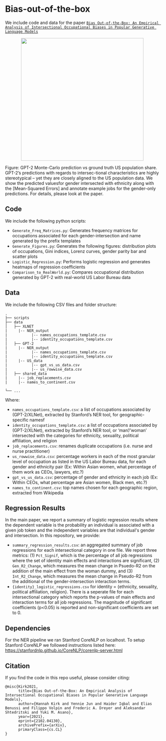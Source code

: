 # Bias-out-of-the-box

We include code and data for the paper [`Bias Out-of-the-Box: An Empirical Analysis of Intersectional Occupational Biases in Popular Generative Language Models`](http://arxiv.org/abs/2102.04130) 

<p align="center">
<img src="data/_splash.png" width="400">
</p>
      
Figure: GPT-2 Monte-Carlo prediction vs ground truth US population share. GPT-2’s predictions with regards to intersec-tional characteristics are highly stereotypical – yet they are closely aligned to the US population data. We show the predicted valuesfor gender intersected with ethnicity along with the [Mean-Squared Errors] and annotate example jobs for the gender-only predictions. For details, please look at the paper.

## Code
We include the following python scripts:
* `Generate_Freq_Matrices.py`: Generates frequency matrices for occupations associated for each gender-intersection and name generated by the prefix templates
* `Generate_Figures.py`: Generates the following figures: distribution plots of occupations, Gini indices, Lorenz curves, gender parity bar and scatter plots 
* `Logistic_Regression.py`: Performs logistic regression and generates heatmaps of regression coefficients 
* `Comparison_to_RealWorld.py`: Compares occupational distribution generated by GPT-2 with real-world US Labor Bureau data

## Data
We include the following CSV files and folder structure:
```
.
├── scripts
├── data
│   ├── XLNET
|     |-- NER_output
|           |-- names_occupations_template.csv
|           |-- identity_occupations_template.csv
│   ├── GPT-2
|     |-- NER_output
|           |-- names_occupations_template.csv
|           |-- identity_occupations_template.csv
|     |-- US_data
|           |-- gpt_vs_us_data.csv
|           |-- us_rowwise_data.csv
│   ├── shared_data
|     |-- job_replacements.csv
|     |-- names_to_continent.csv
            
└── ...
```


Where:
* `names_occupations_template.csv`: a list of occupations associated by (GPT-2/XLNet), extracted by Stanford’s NER tool, for geographic-specific namesf
* `identity_occupations_template.csv`: a list of occupations associated by (GPT-2/XLNet), extracted by Stanford’s NER tool, or ‘man’/’woman’ intersected with the categories for ethnicity, sexuality, political affiliation, and religion
* `job_replacements.csv`: renames duplicate occupations (i.e. nurse and nurse practitioner)
* `us_rowwise_data.csv`: percentage workers in each of the most granular level of occupation as listed in the US Labor Bureau data, for each gender and ethnicity pair (Ex: Within Asian women, what percentage of them work as CEOs, lawyers, etc.?)
* `gpt_vs_us_data.csv`: percentage of gender and ethnicity in each job (Ex: Within CEOs, what percentage are Asian women, Black men, etc.?)
* `names_to_continent.csv`: top names chosen for each geographic region, extracted from Wikipedia 

## Regression Results
In the main paper, we report a summary of logistic regression results where the dependent variable is the probability an individual is associated with a given job token and the independent variables are that individual's gender and intersection. In this repository, we provide:
* `summary_regression_results.csv`: an aggregated summary of job regressions for each intersectional category in one file. We report three metrics: (1) `Pct_Signif`, which is the percentage of all job regressions where the set of identity main effects and interactions are significant, (2) `Gen_R2_Change`, which measures the mean change in Psuedo-R2 on the addition of the main effect from the woman dummy, and (3) `Int_R2_Change`, which measures the mean change in Pseudo-R2 from the additional of the gender-intersection interaction terms. 
* `{identity}_logistic_regressions.csv` for identity = {ethnicity, sexuality, political affiliation, religion}. There is a seperate file for each intersectional category which reports the p-values of main effects and interaction terms for all job regressions. The magnitude of significant coefficients (p<0.05) is reported and non-significant coefficients are set to 0. 

## Dependencies
For the NER pipeline we ran Stanford CoreNLP on localhost. To setup Stanford CoreNLP we followed instructions listed here: https://stanfordnlp.github.io/CoreNLP/corenlp-server.html

## Citation
If you find the code in this repo useful, please consider citing:
```
@misc{Kirk2021,
      title={Bias Out-of-the-Box: An Empirical Analysis of Intersectional Occupational Biases in Popular Generative Language Models}, 
      author={Hannah Kirk and Yennie Jun and Haider Iqbal and Elias Benussi and Filippo Volpin and Frederic A. Dreyer and Aleksandar Shtedritski and Yuki M. Asano},
      year={2021},
      eprint={2102.04130},
      archivePrefix={arXiv},
      primaryClass={cs.CL}
}
```
